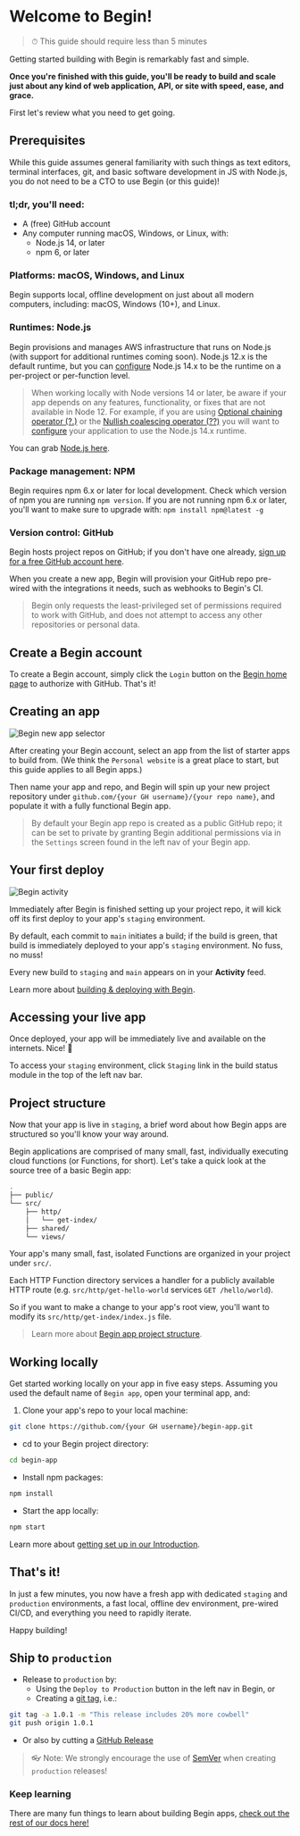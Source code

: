 # Welcome to Begin!

> ⏱ This guide should require less than 5 minutes

Getting started building with Begin is remarkably fast and simple.

**Once you're finished with this guide, you'll be ready to build and scale just about any kind of web application, API, or site with speed, ease, and grace.**

First let's review what you need to get going.


## Prerequisites

While this guide assumes general familiarity with such things as text editors, terminal interfaces, git, and basic software development in JS with Node.js, you do not need to be a CTO to use Begin (or this guide)!


### tl;dr, you'll need:
- A (free) GitHub account
- Any computer running macOS, Windows, or Linux, with:
  - Node.js 14, or later
  - npm 6, or later


### Platforms: macOS, Windows, and Linux

Begin supports local, offline development on just about all modern computers, including: macOS, Windows (10+), and Linux.


### Runtimes: Node.js

Begin provisions and manages AWS infrastructure that runs on Node.js (with support for additional runtimes coming soon). Node.js 12.x is the default runtime, but you can [configure](https://arc.codes/docs/en/reference/project-manifest/aws#runtime) Node.js 14.x to be the runtime on a per-project or per-function level.

> When working locally with Node versions 14 or later, be aware if your app depends on any features, functionality, or fixes that are not available in Node 12. For example, if you are using [Optional chaining operator (?.)](https://developer.mozilla.org/en-US/docs/Web/JavaScript/Reference/Operators/Optional_chaining) or the [Nullish coalescing operator (??)](https://developer.mozilla.org/en-US/docs/Web/JavaScript/Reference/Operators/Nullish_coalescing_operator) you will want to [configure](https://arc.codes/docs/en/reference/project-manifest/aws#runtime) your application to use the Node.js 14.x runtime.

You can grab [Node.js here](https://nodejs.org/en/download/).


### Package management: NPM

Begin requires npm 6.x or later for local development. Check which version of npm you are running `npm version`. If you are not running npm 6.x or later, you'll want to make sure to upgrade with: `npm install npm@latest -g`


### Version control: GitHub

Begin hosts project repos on GitHub; if you don't have one already, [sign up for a free GitHub account here](https://github.com/join).

When you create a new app, Begin will provision your GitHub repo pre-wired with the integrations it needs, such as webhooks to Begin's CI.

> Begin only requests the least-privileged set of permissions required to work with GitHub, and does not attempt to access any other repositories or personal data.


## Create a Begin account

To create a Begin account, simply click the `Login` button on the [Begin home page](https://begin.com) to authorize with GitHub. That's it!


## Creating an app

![Begin new app selector](/_static/screens/originals/begin-app-create-selection-2.png)

After creating your Begin account, select an app from the list of starter apps to build from. (We think the `Personal website` is a great place to start, but this guide applies to all Begin apps.)

Then name your app and repo, and Begin will spin up your new project repository under `github.com/{your GH username}/{your repo name}`, and populate it with a fully functional Begin app.

> By default your Begin app repo is created as a public GitHub repo; it can be set to private by granting Begin additional permissions via in the `Settings` screen found in the left nav of your Begin app.


## Your first deploy

![Begin activity](/_static/screens/begin-activity.jpg)

Immediately after Begin is finished setting up your project repo, it will kick off its first deploy to your app's `staging` environment.

By default, each commit to `main` initiates a build; if the build is green, that build is immediately deployed to your app's `staging` environment. No fuss, no muss!

Every new build to `staging` and `main` appears on in your **Activity** feed.

Learn more about [building & deploying with Begin](/en/getting-started/builds-deploys/).

<!-- @todo - link to upcoming environments + deploys doc(s) re. deploying to main -->


## Accessing your live app

Once deployed, your app will be immediately live and available on the internets. Nice! 🎉

To access your `staging` environment, click `Staging` link in the build status module in the top of the left nav bar.


## Project structure

Now that your app is live in `staging`, a brief word about how Begin apps are structured so you'll know your way around.

Begin applications are comprised of many small, fast, individually executing cloud functions (or Functions, for short). Let's take a quick look at the source tree of a basic Begin app:

```bash
.
├── public/
└── src/
    ├── http/
    │   └── get-index/
    ├── shared/
    └── views/
```

Your app's many small, fast, isolated Functions are organized in your project under `src/`.

Each HTTP Function directory services a handler for a publicly available HTTP route (e.g. `src/http/get-hello-world` services `GET /hello/world`).

So if you want to make a change to your app's root view, you'll want to modify its `src/http/get-index/index.js` file.

> Learn more about [Begin app project structure](/en/getting-started/project-structure/).


## Working locally

Get started working locally on your app in five easy steps. Assuming you used the default name of `Begin app`, open your terminal app, and:

1. Clone your app's repo to your local machine:
```bash
git clone https://github.com/{your GH username}/begin-app.git
```

- cd to your Begin project directory:
```bash
cd begin-app
```

- Install npm packages:
```bash
npm install
```

- Start the app locally:
```bash
npm start
```

Learn more about [getting set up in our Introduction](/en/getting-started/introduction/).


## That's it!

In just a few minutes, you now have a fresh app with dedicated `staging` and `production` environments, a fast local, offline dev environment, pre-wired CI/CD, and everything you need to rapidly iterate.

Happy building!


## Ship to `production`

- Release to `production` by:
  - Using the `Deploy to Production` button in the left nav in Begin, or
  - Creating a [git tag](https://git-scm.com/book/en/v2/Git-Basics-Tagging), i.e.:
```bash
git tag -a 1.0.1 -m "This release includes 20% more cowbell"
git push origin 1.0.1
```
  - Or also by cutting a [GitHub Release](https://docs.github.com/en/repositories/releasing-projects-on-github/managing-releases-in-a-repository)

> 👓 Note: We strongly encourage the use of [SemVer](https://semver.org/) when creating `production` releases!


### Keep learning

There are many fun things to learn about building Begin apps, [check out the rest of our docs here!](/en/getting-started/introduction)
